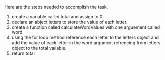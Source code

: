 Here are the steps needed to accomplish the task. 

1. create a variable called total and assign to 0.
2. declare an abject letters to store the value of each letter.
3. create a function called calculateWordValues with one arguement called word.
4. using the for loop method reference each letter to the letters object and add the value of each letter in the word argument refrencing from letters object to the total variable.
5. return total
   